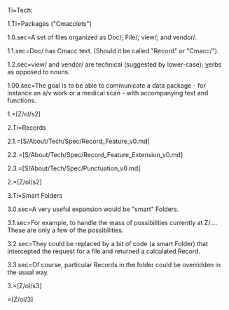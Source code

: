 Ti=Tech:

1.Ti=Packages ("Cmacclets")

1.0.sec=A set of files organized as Doc/; File/; view/; and vendor/.  

1.1.sec=Doc/ has Cmacc text.  (Should it be called "Record" or "Cmacc/").

1.2.sec=view/ and vendor/ are technical (suggested by lower-case); <u>v</u>erbs as opposed to nouns. 

1.00.sec=The goal is to be able to communicate a data package - for instance an a/v work or a medical scan - with accompanying text and functions.

1.=[Z/ol/s2]

2.Ti=Records

2.1.=[S/About/Tech/Spec/Record_Feature_v0.md]

2.2.=[S/About/Tech/Spec/Record_Feature_Extension_v0.md]

2.3.=[S/About/Tech/Spec/Punctuation_v0.md]

2.=[Z/ol/s2]

3.Ti=Smart Folders

3.0.sec=A very useful expansion would be "smart" Folders.

3.1.sec=For example, to handle the mass of possibilities currently at Z/....  These are only a few of the possibilities.

3.2.sec=They could be replaced by a bit of code (a smart Folder) that intercepted the request for a file and returned a calculated Record.

3.3.sec=Of course, particular Records in the folder could be overridden in the usual way.

3.=[Z/ol/s3]

=[Z/ol/3]